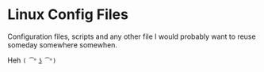 # Linux Config Files
Configuration files, scripts and any other file I would probably 
want to reuse someday somewhere somewhen.  

Heh `( ͡° ͜ʖ ͡°)`
